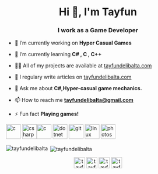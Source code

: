 <h1 align="center">Hi 👋, I'm Tayfun</h1>
<h3 align="center">I work as a Game Developer</h3>

- 🔭 I’m currently working on **Hyper Casual Games**

- 🌱 I’m currently learning **C# , C , C++**

- 👨‍💻 All of my projects are available at [tayfundelibalta.com](tayfundelibalta.com)

- 📝 I regulary write articles on [tayfundelibalta.com](tayfundelibalta.com)

- 💬 Ask me about **C#,Hyper-casual game mechanics.**

- 📫 How to reach me **tayfundelibalta@gmail.com**

- ⚡ Fun fact **Playing games!**

<p align="left"><img src="https://img.icons8.com/ios-filled/50/000000/unity.png" alt="c" width="40" height="40"/>  <img src="https://devicons.github.io/devicon/devicon.git/icons/csharp/csharp-original.svg" alt="csharp" width="40" height="40"/><img src="https://devicons.github.io/devicon/devicon.git/icons/c/c-original.svg" alt="c" width="40" height="40"/> <img src="https://devicons.github.io/devicon/devicon.git/icons/dot-net/dot-net-original-wordmark.svg" alt="dotnet" width="40" height="40"/> <img src="https://www.vectorlogo.zone/logos/git-scm/git-scm-icon.svg" alt="git" width="40" height="40"/> <img src="https://devicons.github.io/devicon/devicon.git/icons/linux/linux-original.svg" alt="linux" width="40" height="40"/> <img src="https://devicons.github.io/devicon/devicon.git/icons/photoshop/photoshop-plain.svg" alt="photoshop" width="40" height="40"/></p>

<p><img align="left" src="https://github-readme-stats.vercel.app/api/top-langs/?username=tayfundelibalta&layout=compact&hide=html" alt="tayfundelibalta" /></p>

<p>&nbsp;<img align="center" src="https://github-readme-stats.vercel.app/api?username=tayfundelibalta&show_icons=true" alt="tayfundelibalta" /></p>

<p align="center">
<a href="https://www.linkedin.com/in/tayfundelibalta" target="blank"><img align="center" src="https://cdn.jsdelivr.net/npm/simple-icons@3.0.1/icons/linkedin.svg" alt="tayfundeli̇balta" height="30" width="30" /></a>
<a href="https://stackoverflow.com/users/12369090/tayfun-delibalta" target="blank"><img align="center" src="https://cdn.jsdelivr.net/npm/simple-icons@3.0.1/icons/stackoverflow.svg" alt="tayfun-delibalta" height="30" width="30" /></a>
<a href="https://www.youtube.com/channel/UCvHOrpLAxzxMUOAADMLGnLQ?view_as=subscriber" target="blank"><img align="center" src="https://cdn.jsdelivr.net/npm/simple-icons@3.0.1/icons/youtube.svg" alt="tayfundelibalta" height="30" width="30" /></a>
<a href="https://leetcode.com/tayfundelibalta" target="blank"><img align="center" src="https://cdn.jsdelivr.net/npm/simple-icons@3.0.1/icons/leetcode.svg" alt="tayfundelibalta" height="30" width="30" /></a>
</p>
